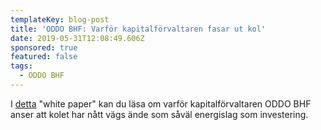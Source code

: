 ```yaml
---
templateKey: blog-post
title: 'ODDO BHF: Varför kapitalförvaltaren fasar ut kol'
date: 2019-05-31T12:08:49.606Z
sponsored: true
featured: false
tags:
  - ODDO BHF
---
```

I [detta](https://library.oddo-bhf.com/api/Library/ViewFile?guid=826ae98d-03e2-4dc5-a08b-41f92d9a5c42) "white paper" kan du läsa om varför kapitalförvaltaren ODDO BHF anser att kolet har nått vägs ände som såväl energislag som investering.
